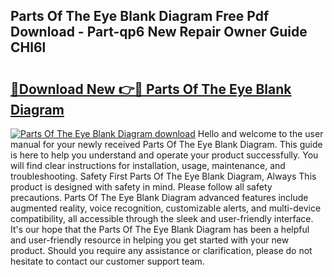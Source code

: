 ## Parts Of The Eye Blank Diagram Free Pdf Download - Part-qp6 New Repair Owner Guide CHl6l

# <h2><a href="http://dfhstm.blite.top/?on=Parts+Of+The+Eye+Blank+Diagram">🔗Download New 👉🔴 Parts Of The Eye Blank Diagram</a></h2>

[![Parts Of The Eye Blank Diagram download](https://i.imgur.com/lujVjoI.png)](http://dfhstm.blite.top/?on=Parts+Of+The+Eye+Blank+Diagram)
Hello and welcome to the user manual for your newly received Parts Of The Eye Blank Diagram. This guide is here to help you understand and operate your product successfully. You will find clear instructions for installation, usage, maintenance, and troubleshooting. Safety First Parts Of The Eye Blank Diagram, Always This product is designed with safety in mind. Please follow all safety precautions. Parts Of The Eye Blank Diagram advanced features include augmented reality, voice recognition, customizable alerts, and multi-device compatibility, all accessible through the sleek and user-friendly interface. It's our hope that the Parts Of The Eye Blank Diagram has been a helpful and user-friendly resource in helping you get started with your new product. Should you require any assistance or clarification, please do not hesitate to contact our customer support team.
